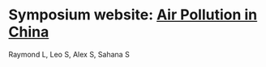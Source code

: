 # Symposium website: <a href="https://airinchina.github.io">Air Pollution in China</a> 
Raymond L, Leo S, Alex S, Sahana S

